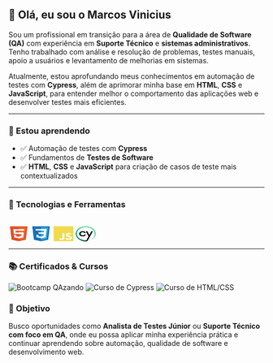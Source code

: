 ## 👋 Olá, eu sou o Marcos Vinicius

Sou um profissional em transição para a área de **Qualidade de Software (QA)** com experiência em **Suporte Técnico** e **sistemas administrativos**. Tenho trabalhado com análise e resolução de problemas, testes manuais, apoio a usuários e levantamento de melhorias em sistemas.

Atualmente, estou aprofundando meus conhecimentos em automação de testes com **Cypress**, além de aprimorar minha base em **HTML**, **CSS** e **JavaScript**, para entender melhor o comportamento das aplicações web e desenvolver testes mais eficientes.

---

### 🧠 Estou aprendendo

- ✅ Automação de testes com **Cypress**
- ✅ Fundamentos de **Testes de Software**
- ✅ **HTML**, **CSS** e **JavaScript** para criação de casos de teste mais contextualizados

---

### 🔧 Tecnologias e Ferramentas

<div style="display: inline_block"><br>
  <img align="center" alt="HTML5" height="30" width="40" src="https://raw.githubusercontent.com/devicons/devicon/master/icons/html5/html5-original.svg" />
  <img align="center" alt="CSS3" height="30" width="40" src="https://raw.githubusercontent.com/devicons/devicon/master/icons/css3/css3-original.svg" />
  <img align="center" alt="JavaScript" height="30" width="40" src="https://raw.githubusercontent.com/devicons/devicon/master/icons/javascript/javascript-plain.svg" />
  <img align="center" alt="Cypress" height="30" width="40" src="https://raw.githubusercontent.com/devicons/devicon/master/icons/cypressio/cypressio-original.svg" />
</div>

---

### 📚 Certificados & Cursos

![Bootcamp QAzando](https://img.shields.io/badge/Bootcamp-QAzando-green?style=for-the-badge)
![Curso de Cypress](https://img.shields.io/badge/Cypress-Testing-blue?style=for-the-badge)
![Curso de HTML/CSS](https://img.shields.io/badge/HTML%20%26%20CSS-Básico-orange?style=for-the-badge)

### 🚀 Objetivo

Busco oportunidades como **Analista de Testes Júnior** ou **Suporte Técnico com foco em QA**, onde eu possa aplicar minha experiência prática e continuar aprendendo sobre automação, qualidade de software e desenvolvimento web.
